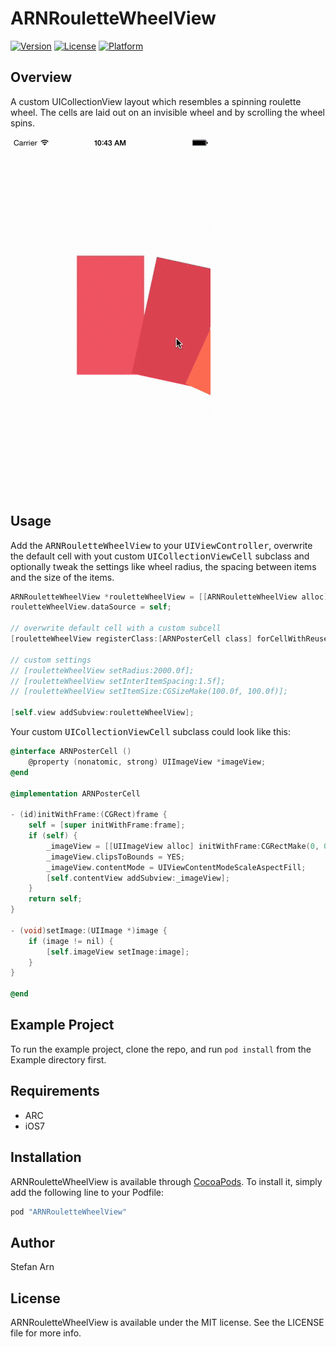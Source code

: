 # ARNRouletteWheelView

[![Version](https://img.shields.io/cocoapods/v/ARNRouletteWheelView.svg?style=flat)](http://cocoapods.org/pods/ARNRouletteWheelView)
[![License](https://img.shields.io/cocoapods/l/ARNRouletteWheelView.svg?style=flat)](http://cocoapods.org/pods/ARNRouletteWheelView)
[![Platform](https://img.shields.io/cocoapods/p/ARNRouletteWheelView.svg?style=flat)](http://cocoapods.org/pods/ARNRouletteWheelView)

## Overview

A custom UICollectionView layout which resembles a spinning roulette wheel. The cells are laid out on an invisible wheel and by scrolling the wheel spins. 

![](rouletteViewDemo.gif?raw=true "ARNRouletteWheelView in action")

## Usage

Add the <tt>ARNRouletteWheelView</tt> to your <tt>UIViewController</tt>, overwrite the default cell with yout custom <tt>UICollectionViewCell</tt> subclass and optionally tweak the settings like wheel radius, the spacing between items and the size of the items.

```  objective-c
ARNRouletteWheelView *rouletteWheelView = [[ARNRouletteWheelView alloc] initWithFrame:self.view.frame];
rouletteWheelView.dataSource = self;

// overwrite default cell with a custom subcell
[rouletteWheelView registerClass:[ARNPosterCell class] forCellWithReuseIdentifier:@"ARNPosterCell"];

// custom settings
// [rouletteWheelView setRadius:2000.0f];
// [rouletteWheelView setInterItemSpacing:1.5f];
// [rouletteWheelView setItemSize:CGSizeMake(100.0f, 100.0f)];

[self.view addSubview:rouletteWheelView];
```

Your custom <tt>UICollectionViewCell</tt> subclass could look like this:
```  objective-c
@interface ARNPosterCell ()
    @property (nonatomic, strong) UIImageView *imageView;
@end

@implementation ARNPosterCell

- (id)initWithFrame:(CGRect)frame {
    self = [super initWithFrame:frame];
    if (self) {
        _imageView = [[UIImageView alloc] initWithFrame:CGRectMake(0, 0, frame.size.width, frame.size.height)];
        _imageView.clipsToBounds = YES;
        _imageView.contentMode = UIViewContentModeScaleAspectFill;
        [self.contentView addSubview:_imageView];
    }
    return self;
}

- (void)setImage:(UIImage *)image {
    if (image != nil) {
        [self.imageView setImage:image];
    }
}

@end
```

## Example Project

To run the example project, clone the repo, and run `pod install` from the Example directory first.

## Requirements

* ARC
* iOS7

## Installation

ARNRouletteWheelView is available through [CocoaPods](http://cocoapods.org). To install
it, simply add the following line to your Podfile:

```ruby
pod "ARNRouletteWheelView"
```

## Author

Stefan Arn

## License

ARNRouletteWheelView is available under the MIT license. See the LICENSE file for more info.
